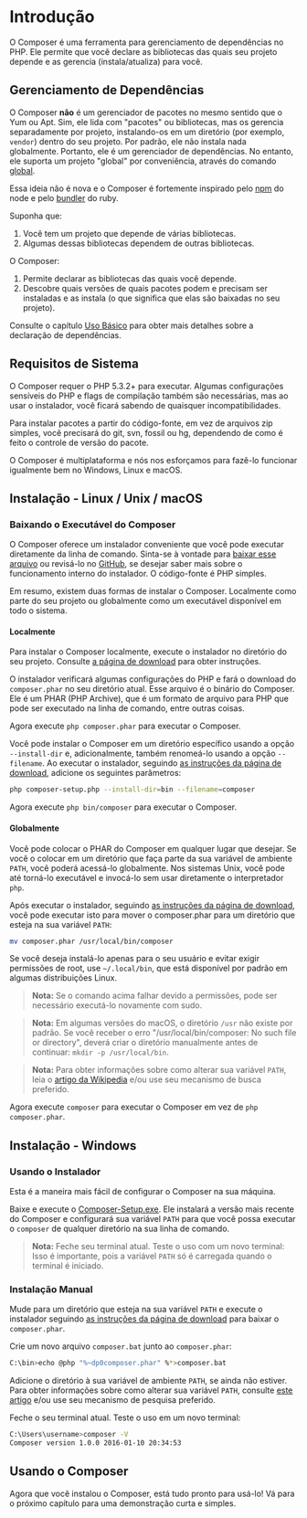 # Introdução

O Composer é uma ferramenta para gerenciamento de dependências no PHP. Ele
permite que você declare as bibliotecas das quais seu projeto depende e as
gerencia (instala/atualiza) para você.

## Gerenciamento de Dependências

O Composer **não** é um gerenciador de pacotes no mesmo sentido que o Yum ou
Apt. Sim, ele lida com "pacotes" ou bibliotecas, mas os gerencia separadamente
por projeto, instalando-os em um diretório (por exemplo, `vendor`) dentro do seu
projeto. Por padrão, ele não instala nada globalmente. Portanto, ele é um
gerenciador de dependências. No entanto, ele suporta um projeto "global" por
conveniência, através do comando [global][cli-global].

Essa ideia não é nova e o Composer é fortemente inspirado pelo [npm][npmjs-page]
do node e pelo [bundler][bundler-page] do ruby.

Suponha que:

1. Você tem um projeto que depende de várias bibliotecas.
1. Algumas dessas bibliotecas dependem de outras bibliotecas.

O Composer:

1. Permite declarar as bibliotecas das quais você depende.
1. Descobre quais versões de quais pacotes podem e precisam ser instaladas e as
   instala (o que significa que elas são baixadas no seu projeto).

Consulte o capítulo [Uso Básico][basic-usage] para obter mais detalhes sobre a
declaração de dependências.

## Requisitos de Sistema

O Composer requer o PHP 5.3.2+ para executar. Algumas configurações sensíveis do
PHP e flags de compilação também são necessárias, mas ao usar o instalador, você
ficará sabendo de quaisquer incompatibilidades.

Para instalar pacotes a partir do código-fonte, em vez de arquivos zip simples,
você precisará do git, svn, fossil ou hg, dependendo de como é feito o controle
de versão do pacote.

O Composer é multiplataforma e nós nos esforçamos para fazê-lo funcionar
igualmente bem no Windows, Linux e macOS.

## Instalação - Linux / Unix / macOS

### Baixando o Executável do Composer

O Composer oferece um instalador conveniente que você pode executar diretamente
da linha de comando. Sinta-se à vontade para [baixar esse arquivo][installer]
ou revisá-lo no [GitHub][installer-github], se desejar saber mais sobre
o funcionamento interno do instalador. O código-fonte é PHP simples.

Em resumo, existem duas formas de instalar o Composer. Localmente como parte do
seu projeto ou globalmente como um executável disponível em todo o sistema.

#### Localmente

Para instalar o Composer localmente, execute o instalador no diretório do seu
projeto. Consulte [a página de download][download-page] para obter instruções.

O instalador verificará algumas configurações do PHP e fará o download do
`composer.phar` no seu diretório atual. Esse arquivo é o binário do Composer.
Ele é um PHAR (PHP Archive), que é um formato de arquivo para PHP que pode ser
executado na linha de comando, entre outras coisas.

Agora execute `php composer.phar` para executar o Composer.

Você pode instalar o Composer em um diretório específico usando a opção
`--install-dir` e, adicionalmente, também renomeá-lo usando a opção
`--filename`. Ao executar o instalador, seguindo [as instruções da página de download][download-page],
adicione os seguintes parâmetros:

```sh
php composer-setup.php --install-dir=bin --filename=composer
```

Agora execute `php bin/composer` para executar o Composer.

#### Globalmente

Você pode colocar o PHAR do Composer em qualquer lugar que desejar. Se você o
colocar em um diretório que faça parte da sua variável de ambiente `PATH`, você
poderá acessá-lo globalmente. Nos sistemas Unix, você pode até torná-lo
executável e invocá-lo sem usar diretamente o interpretador `php`.

Após executar o instalador, seguindo [as instruções da página de download][download-page],
você pode executar isto para mover o composer.phar para um diretório que esteja
na sua variável `PATH`:

```sh
mv composer.phar /usr/local/bin/composer
```

Se você deseja instalá-lo apenas para o seu usuário e evitar exigir permissões
de root, use `~/.local/bin`, que está disponível por padrão em algumas
distribuições Linux.

> **Nota:** Se o comando acima falhar devido a permissões, pode ser necessário
> executá-lo novamente com sudo.

> **Nota:** Em algumas versões do macOS, o diretório `/usr` não existe por
> padrão. Se você receber o erro "/usr/local/bin/composer: No such file or
> directory", deverá criar o diretório manualmente antes de continuar:
> `mkdir -p /usr/local/bin`.

> **Nota:** Para obter informações sobre como alterar sua variável `PATH`, leia
> o [artigo da Wikipedia][path-variable] e/ou use seu mecanismo de busca
> preferido.

Agora execute `composer` para executar o Composer em vez de `php composer.phar`.

## Instalação - Windows

### Usando o Instalador

Esta é a maneira mais fácil de configurar o Composer na sua máquina.

Baixe e execute o [Composer-Setup.exe][installer-exe]. Ele instalará a versão
mais recente do Composer e configurará sua variável `PATH` para que você possa
executar o `composer` de qualquer diretório na sua linha de comando.

> **Nota:** Feche seu terminal atual. Teste o uso com um novo terminal: Isso é
> importante, pois a variável `PATH` só é carregada quando o terminal é
> iniciado.

### Instalação Manual

Mude para um diretório que esteja na sua variável `PATH` e execute o instalador
seguindo [as instruções da página de download][download-page] para baixar o
`composer.phar`.

Crie um novo arquivo `composer.bat` junto ao `composer.phar`:

```sh
C:\bin>echo @php "%~dp0composer.phar" %*>composer.bat
```

Adicione o diretório à sua variável de ambiente `PATH`, se ainda não estiver.
Para obter informações sobre como alterar sua variável `PATH`, consulte
[este artigo][path-article] e/ou use seu mecanismo de pesquisa preferido.

Feche o seu terminal atual. Teste o uso em um novo terminal:

```sh
C:\Users\username>composer -V
Composer version 1.0.0 2016-01-10 20:34:53
```

## Usando o Composer

Agora que você instalou o Composer, está tudo pronto para usá-lo! Vá para o
próximo capítulo para uma demonstração curta e simples.

[basic-usage]: 01-basic-usage.md
[bundler-page]: https://bundler.io/
[cli-global]: 03-cli.md#global
[download-page]: https://getcomposer.org/download/
[installer]: https://getcomposer.org/installer
[installer-github]: https://github.com/composer/getcomposer.org/blob/master/web/installer
[installer-exe]: https://getcomposer.org/Composer-Setup.exe
[npmjs-page]: https://www.npmjs.com/
[path-article]: https://www.computerhope.com/issues/ch000549.htm
[path-variable]: https://en.wikipedia.org/wiki/PATH_(variable)
